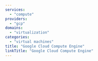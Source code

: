 ```yaml
---
services:
  - "compute"
providers:
  - "gcp"
domains:
  - "virtualization"
categories:
  - "virtual machines"
title: "Google Cloud Compute Engine"
linkTitle: "Google Cloud Compute Engine"
---
```

